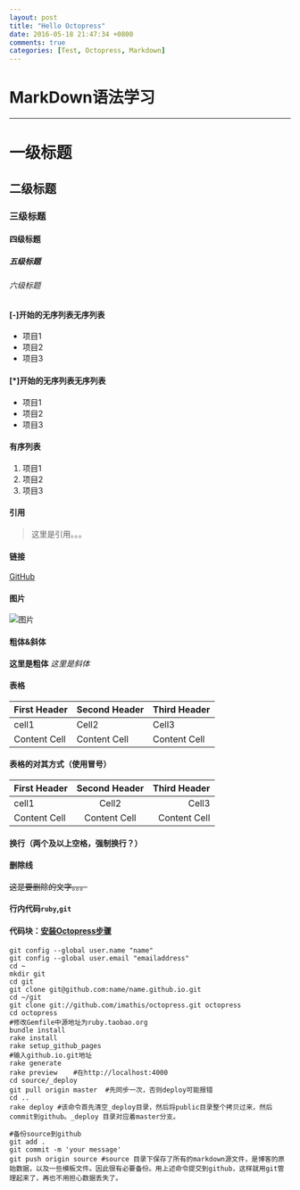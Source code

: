 ```yaml
---
layout: post
title: "Hello Octopress"
date: 2016-05-18 21:47:34 +0800
comments: true
categories: [Test, Octopress, Markdown]
---
```


# **MarkDown语法学习**
---
# 一级标题
## 二级标题
### 三级标题
#### 四级标题
##### 五级标题
###### 六级标题

<!--more-->

#### [-]开始的无序列表无序列表
- 项目1
- 项目2
- 项目3

#### [*]开始的无序列表无序列表
* 项目1
* 项目2
* 项目3

#### 有序列表
1. 项目1
2. 项目2
3. 项目3

#### 引用
> 这里是引用。。。

#### 链接
[GitHub](https://github.com)

#### 图片
![图片](http://tva1.sinaimg.cn/crop.0.0.180.180.180/7aa84b53jw1e8qgp5bmzyj2050050aa8.jpg)

#### 粗体&斜体
**这里是粗体**  *这里是斜体*

#### 表格

First Header | Second Header | Third Header
------------ | ------------- | ------------
cell1        | Cell2         | Cell3
Content Cell | Content Cell  | Content Cell

#### 表格的对其方式（使用冒号）
First Header  | Second Header  | Third Header
:------------ | :-------------:| ------------:
cell1         | Cell2          | Cell3
Content Cell  | Content Cell   | Content Cell

#### 换行（两个及以上空格，强制换行？）
  
#### 删除线
~~这是要删除的文字。。。~~

#### 行内代码`ruby`,`git`

#### 代码块：[安装Octopress步骤](http://www.jianshu.com/p/1a117ef0e534)
```
git config --global user.name "name"
git config --global user.email "emailaddress"
cd ~
mkdir git
cd git
git clone git@github.com:name/name.github.io.git 
cd ~/git
git clone git://github.com/imathis/octopress.git octopress
cd octopress
#修改Gemfile中源地址为ruby.taobao.org
bundle install
rake install
rake setup_github_pages 
#输入github.io.git地址
rake generate
rake preview    #在http://localhost:4000
cd source/_deploy
git pull origin master  #先同步一次，否则deploy可能报错
cd ..
rake deploy #该命令首先清空_deploy目录，然后将public目录整个拷贝过来，然后commit到github。_deploy 目录对应着master分支。

#备份source到github
git add .  
git commit -m 'your message'
git push origin source #source 目录下保存了所有的markdown源文件，是博客的原始数据，以及一些模板文件。因此很有必要备份。用上述命令提交到github，这样就用git管理起来了，再也不用担心数据丢失了。
```
